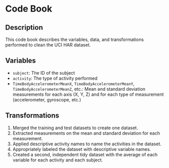 # Code Book

## Description

This code book describes the variables, data, and transformations performed to clean the UCI HAR dataset.

## Variables

- `subject`: The ID of the subject
- `activity`: The type of activity performed
- `TimeBodyAccelerometerMeanX`, `TimeBodyAccelerometerMeanY`, `TimeBodyAccelerometerMeanZ`, etc.: 
  Mean and standard deviation measurements for each axis (X, Y, Z) and for each type of measurement (accelerometer, gyroscope, etc.)

## Transformations

1. Merged the training and test datasets to create one dataset.
2. Extracted measurements on the mean and standard deviation for each measurement.
3. Applied descriptive activity names to name the activities in the dataset.
4. Appropriately labeled the dataset with descriptive variable names.
5. Created a second, independent tidy dataset with the average of each variable for each activity and each subject.

